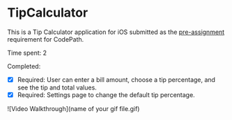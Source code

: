# TipCalculator

This is a Tip Calculator application for iOS submitted as the [pre-assignment](https://gist.github.com/timothy1ee/7747214) requirement for CodePath.

Time spent: 2

Completed:

* [x] Required: User can enter a bill amount, choose a tip percentage, and see the tip and total values.
* [x] Required: Settings page to change the default tip percentage.

![Video Walkthrough](name of your gif file.gif)
